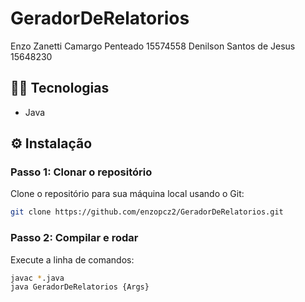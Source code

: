 # GeradorDeRelatorios
Enzo Zanetti Camargo Penteado 15574558
Denilson Santos de Jesus 15648230
## 🧑‍💻 **Tecnologias**

- Java

## ⚙️ **Instalação**
### Passo 1: Clonar o repositório

Clone o repositório para sua máquina local usando o Git:

```bash
git clone https://github.com/enzopcz2/GeradorDeRelatorios.git
```

### Passo 2: Compilar e rodar

Execute a linha de comandos:

```bash
javac *.java
java GeradorDeRelatorios {Args}
```
